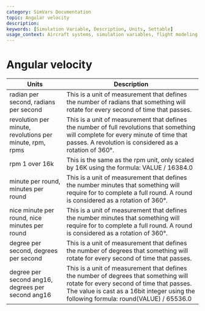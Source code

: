 ```yaml
---
category: SimVars Documentation
topic: Angular velocity
description: 
keywords: [Simulation Variable, Description, Units, Settable]
usage_context: Aircraft systems, simulation variables, flight modeling
---
```


# Angular velocity

| Units | Description |
| --- | --- |
| radian per second, radians per second | This is a unit of measurement that defines the number of radians that something will rotate for every second of time that passes. |
| revolution per minute, revolutions per minute, rpm, rpms | This is a unit of measurement that defines the number of full revolutions that something will complete for every minute of time that passes. A revolution is considered as a rotation of 360°. |
| rpm 1 over 16k | This is the same as the rpm unit, only scaled by 16K using the formula: VALUE / 16384.0 |
| minute per round, minutes per round | This is a unit of measurement that defines the number minutes that something will require for to complete a full round. A round is considered as a rotation of 360°. |
| nice minute per round, nice minutes per round | This is a unit of measurement that defines the number minutes that something will require for to complete a full round. A round is considered as a rotation of 360°. |
| degree per second, degrees per second | This is a unit of measurement that defines the number of degrees that something will rotate for every second of time that passes. |
| degree per second ang16, degrees per second ang16 | This is a unit of measurement that defines the number of degrees that something will rotate for every second of time that passes. The value is cast as a 16bit integer using the following formula: round(VALUE) / 65536.0 |